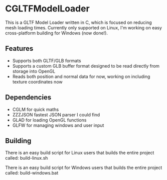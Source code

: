 # CGLTFModelLoader
This is a GLTF Model Loader written in C, which is focused on reducing mesh loading times.
Currently only supported on Linux, I'm working on easy cross-platform building for Windows (now done!).

## Features
- Supports both GLTF/GLB formats
- Supports a custom GLB buffer format designed to be read directly from storage into OpenGL
- Reads both position and normal data for now, working on including texture coordinates now

## Dependencies
- CGLM for quick maths
- ZZZJSON fastest JSON parser I could find
- GLAD for loading OpenGL functions
- GLFW for managing windows and user input

## Building
There is an easy build script for Linux users that builds the entire project called: build-linux.sh

There is an easy build script for Windows users that builds the entire project called: build-windows.bat
